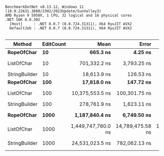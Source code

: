 ```

BenchmarkDotNet v0.13.12, Windows 11 (10.0.22631.3880/23H2/2023Update/SunValley3)
AMD Ryzen 9 5950X, 1 CPU, 32 logical and 16 physical cores
.NET SDK 8.0.302
  [Host]     : .NET 8.0.7 (8.0.724.31311), X64 RyuJIT AVX2
  DefaultJob : .NET 8.0.7 (8.0.724.31311), X64 RyuJIT AVX2


```
| Method        | EditCount | Mean               | Error            | StdDev           | Median             | Gen0      | Gen1      | Gen2      | Allocated    |
|-------------- |---------- |-------------------:|-----------------:|-----------------:|-------------------:|----------:|----------:|----------:|-------------:|
| **RopeOfChar**    | **10**        |           **665.3 ns** |          **4.25 ns** |          **3.77 ns** |           **666.3 ns** |    **0.0830** |         **-** |         **-** |      **1.37 KB** |
| ListOfChar    | 10        |       701,332.2 ns |      3,793.25 ns |      2,961.52 ns |       702,449.4 ns |  499.0234 |  499.0234 |  499.0234 |   2052.84 KB |
| StringBuilder | 10        |        18,613.9 ns |        126.53 ns |        118.35 ns |        18,588.8 ns |   43.1213 |   31.3416 |         - |    706.32 KB |
| **RopeOfChar**    | **100**       |        **17,818.0 ns** |        **147.72 ns** |        **138.18 ns** |        **17,792.6 ns** |    **1.8616** |         **-** |         **-** |     **30.65 KB** |
| ListOfChar    | 100       |    10,375,553.5 ns |    100,301.75 ns |     93,822.32 ns |    10,404,360.9 ns |  734.3750 |  734.3750 |  734.3750 |  16420.48 KB |
| StringBuilder | 100       |       278,761.9 ns |      1,623.11 ns |      1,355.37 ns |       278,746.3 ns |  395.9961 |  379.8828 |         - |    6485.3 KB |
| **RopeOfChar**    | **1000**      |     **1,187,840.4 ns** |      **6,749.50 ns** |      **6,313.49 ns** |     **1,184,992.4 ns** |   **93.7500** |   **25.3906** |         **-** |   **1537.02 KB** |
| ListOfChar    | 1000      | 1,449,747,760.0 ns | 14,789,475.58 ns | 13,834,084.63 ns | 1,444,307,500.0 ns | 3000.0000 | 3000.0000 | 3000.0000 | 131361.66 KB |
| StringBuilder | 1000      |    24,531,023.5 ns |    782,062.13 ns |  2,305,927.84 ns |    25,360,842.2 ns | 5406.2500 | 5375.0000 | 1625.0000 |  64276.19 KB |
